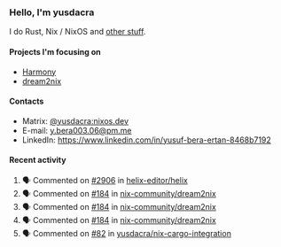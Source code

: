 ### Hello, I'm yusdacra

I do Rust, Nix / NixOS and [other stuff](https://yusdacra.gitlab.io/about).

#### Projects I'm focusing on

- [Harmony](https://harmonyapp.io)
- [dream2nix](https://github.com/nix-community/dream2nix)

#### Contacts

- Matrix: [@yusdacra:nixos.dev](https://matrix.to/#/@yusdacra:nixos.dev)
- E-mail: y.bera003.06@pm.me
- LinkedIn: https://www.linkedin.com/in/yusuf-bera-ertan-8468b7192

#### Recent activity

<!--START_SECTION:activity-->
1. 🗣 Commented on [#2906](https://github.com/helix-editor/helix/issues/2906) in [helix-editor/helix](https://github.com/helix-editor/helix)
2. 🗣 Commented on [#184](https://github.com/nix-community/dream2nix/issues/184) in [nix-community/dream2nix](https://github.com/nix-community/dream2nix)
3. 🗣 Commented on [#184](https://github.com/nix-community/dream2nix/issues/184) in [nix-community/dream2nix](https://github.com/nix-community/dream2nix)
4. 🗣 Commented on [#184](https://github.com/nix-community/dream2nix/issues/184) in [nix-community/dream2nix](https://github.com/nix-community/dream2nix)
5. 🗣 Commented on [#82](https://github.com/yusdacra/nix-cargo-integration/issues/82) in [yusdacra/nix-cargo-integration](https://github.com/yusdacra/nix-cargo-integration)
<!--END_SECTION:activity-->
